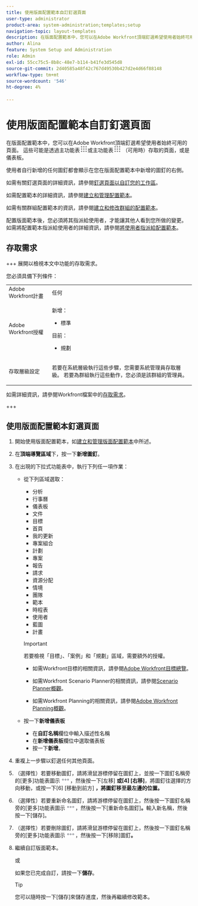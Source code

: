 ```yaml
---
title: 使用版面配置範本自訂釘選頁面
user-type: administrator
product-area: system-administration;templates;setup
navigation-topic: layout-templates
description: 在版面配置範本中，您可以在Adobe Workfront頂端釘選希望使用者始終可用的頁面。 這些頁面可以透過「主要功能表」或控制面板來存取。
author: Alina
feature: System Setup and Administration
role: Admin
exl-id: 55cc75c5-8b8c-48e7-b114-b41fe3d545d8
source-git-commit: 2d40585a48f42c767d49530b427d2e4d66f88148
workflow-type: tm+mt
source-wordcount: '546'
ht-degree: 4%

---
```


# 使用版面配置範本自訂釘選頁面

在版面配置範本中，您可以在Adobe Workfront頂端釘選希望使用者始終可用的頁面。 這些可能是透過主功能表![主功能表圖示](assets/main-menu-icon.png)或主功能表![主功能表圖示](assets/main-menu-icon.png) （可用時）存取的頁面，或是儀表板。

使用者自行新增的任何圖釘都會顯示在您在版面配置範本中新增的圖釘的右側。

如需有關釘選頁面的詳細資訊，請參閱[釘選頁面以自訂您的工作區](../../../workfront-basics/the-new-workfront-experience/pin-pages.md)。

如需配置範本的詳細資訊，請參閱[建立和管理配置範本](../../../administration-and-setup/customize-workfront/use-layout-templates/create-and-manage-layout-templates.md)。

如需有關群組配置範本的資訊，請參閱[建立和修改群組的配置範本](../../../administration-and-setup/manage-groups/work-with-group-objects/create-and-modify-a-groups-layout-templates.md)。

配置版面範本後，您必須將其指派給使用者，才能讓其他人看到您所做的變更。 如需將配置範本指派給使用者的詳細資訊，請參閱[將使用者指派給配置範本](../use-layout-templates/assign-users-to-layout-template.md)。

## 存取需求

+++ 展開以檢視本文中功能的存取需求。

您必須具備下列條件：

<table style="table-layout:auto"> 
 <col> 
 <col> 
 <tbody> 
  <tr> 
   <td role="rowheader">Adobe Workfront計畫</td> 
   <td>任何</td> 
  </tr> 
  <tr> 
   <td role="rowheader">Adobe Workfront授權</td> 
   <td> 
      <p>新增：</p>
         <ul>
         <li><p>標準</p></li>
         </ul>
      <p>目前：</p>
         <ul>
         <li><p>規劃</p></li>
         </ul>
   </td>
  </tr> 
  <tr> 
   <td role="rowheader">存取層級設定</td> 
   <td> <p>若要在系統層級執行這些步驟，您需要系統管理員存取層級。
若要為群組執行這些動作，您必須是該群組的管理員。</p> </td> 
  </tr> 
 </tbody> 
</table>

如需詳細資訊，請參閱Workfront檔案中的[存取需求](/help/quicksilver/administration-and-setup/add-users/access-levels-and-object-permissions/access-level-requirements-in-documentation.md)。

+++

## 使用版面配置範本釘選頁面

1. 開始使用版面配置範本，如[建立和管理版面配置範本](../../../administration-and-setup/customize-workfront/use-layout-templates/create-and-manage-layout-templates.md)中所述。
1. 在&#x200B;**頂端導覽區域**&#x200B;下，按一下&#x200B;**新增圖釘**。

1. 在出現的下拉式功能表中，執行下列任一項作業：

   * 從下列區域選取：

      * 分析
      * 行事曆
      * 儀表板
      * 文件
      * 目標
      * 首頁
      * 我的更新
      * 專案組合
      * 計劃
      * 專案
      * 報告
      * 請求
      * 資源分配
      * 情境
      * 團隊
      * 範本
      * 時程表
      * 使用者
      * 藍圖
      * 計畫

     >[!IMPORTANT]
     >
     >若要檢視「目標」、「案例」和「規劃」區域，需要額外的授權。
     >
     >* 如需Workfront目標的相關資訊，請參閱[Adobe Workfront目標總覽](../../../workfront-goals/goal-management/wf-goals-overview.md)。
     >
     >* 如需Workfront Scenario Planner的相關資訊，請參閱[Scenario Planner概觀](../../../scenario-planner/scenario-planner-overview.md)。
     >
     >* 如需Workfront Planning的相關資訊，請參閱[Adobe Workfront Planning概觀](/help/quicksilver/planning/general/planning-overview.md)。

   * 按一下&#x200B;**新增儀表板**
      * 在&#x200B;<!--**Quick link name**-->**自訂名稱**&#x200B;欄位中輸入描述性名稱
      * 在&#x200B;**新增儀表板**&#x200B;欄位<!-- dropdown for existing or canvas dashboard, called "Choose a dashboard" now -->中選取儀表板
      * 按一下&#x200B;**新增**。

1. 重複上一步驟以釘選任何其他頁面。

1. （選擇性）若要移動圖釘，請將滑鼠游標停留在圖釘上，並按一下圖釘名稱旁的[更多]功能表圖示![更多圖示](assets/more-icon.png)，然後按一下[左移] **或[4] [右移]**，將圖釘往選擇的方向移動，或按一下[6] [移動到前方] **，將圖釘移至最左邊的位置。**&#x200B;**&#x200B;**

1. （選擇性）若要重新命名圖釘，請將游標停留在圖釘上，然後按一下圖釘名稱旁的[更多]功能表圖示![[更多]圖示](assets/more-icon.png)，然後按一下[重新命名圖釘]&#x200B;**。**&#x200B;輸入新名稱，然後按一下[儲存]。**&#x200B;**

1. （選擇性）若要刪除圖釘，請將滑鼠游標停留在圖釘上，然後按一下圖釘名稱旁的[更多]功能表圖示![[更多]圖示](assets/more-icon.png)，然後按一下[移除]圖釘&#x200B;**。**

1. 繼續自訂版面範本。

   或

   如果您已完成自訂，請按一下&#x200B;**儲存**。

   >[!TIP]
   >
   >您可以隨時按一下[儲存]來儲存進度，然後再繼續修改範本。**&#x200B;**
